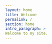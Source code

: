 ```yaml
---
layout: home
title: Welcome
permalink: /
section: home
intro_paragraph: >
Welcome to my site.
---
```


